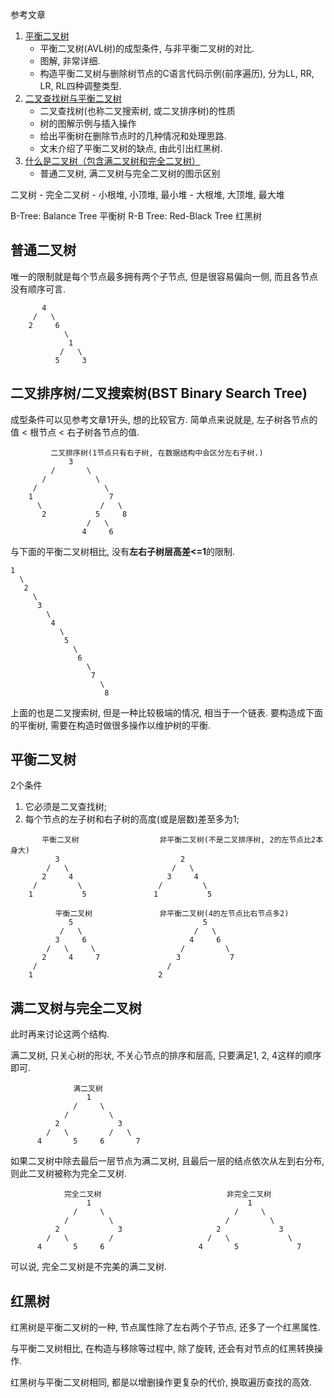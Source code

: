 参考文章

1. [平衡二叉树](https://blog.csdn.net/isunbin/article/details/81707606)
    - 平衡二叉树(AVL树)的成型条件, 与非平衡二叉树的对比.
    - 图解, 非常详细.
    - 构造平衡二叉树与删除树节点的C语言代码示例(前序遍历), 分为LL, RR, LR, RL四种调整类型.
2. [二叉查找树与平衡二叉树](https://blog.csdn.net/qq_25940921/article/details/82183093)
    - 二叉查找树(也称二叉搜索树, 或二叉排序树)的性质
    - 树的图解示例与插入操作
    - 给出平衡树在删除节点时的几种情况和处理思路.
    - 文末介绍了平衡二叉树的缺点, 由此引出红黑树.
3. [什么是二叉树（包含满二叉树和完全二叉树）](http://c.biancheng.net/view/3384.html)
    - 普通二叉树, 满二叉树与完全二叉树的图示区别


二叉树
    - 完全二叉树
        - 小根堆, 小顶堆, 最小堆
        - 大根堆, 大顶堆, 最大堆

B-Tree: Balance Tree 平衡树
R-B Tree: Red-Black Tree 红黑树

## 普通二叉树

唯一的限制就是每个节点最多拥有两个子节点, 但是很容易偏向一侧, 而且各节点没有顺序可言.

```
       4
     /   \
    2     6 
            \
             1
           /   \
          5     3
```

## 二叉排序树/二叉搜索树(BST Binary Search Tree)

成型条件可以见参考文章1开头, 想的比较官方. 简单点来说就是, 左子树各节点的值 < 根节点 < 右子树各节点的值.

```
         二叉排序树(1节点只有右子树, 在数据结构中会区分左右子树.)
             3 
         /       \   
       /           \
     /               \
    1                 7 
      \             /   \
       2           5     8
                 /   \
                4     6
```

与下面的平衡二叉树相比, 没有**左右子树层高差<=1**的限制.

```
1
  \
   2
     \
      3
        \
         4
           \
            5
              \
               6
                 \
                  7
                    \
                     8
```

上面的也是二叉搜索树, 但是一种比较极端的情况, 相当于一个链表. 要构造成下面的平衡树, 需要在构造时做很多操作以维护树的平衡.

## 平衡二叉树 

2个条件

1. 它必须是二叉查找树;
2. 每个节点的左子树和右子树的高度(或是层数)差至多为1;

```
       平衡二叉树                  非平衡二叉树(不是二叉排序树, 2的左节点比2本身大)
          3                           2
        /   \                       /   \
       2     4                     3     4 
     /         \                 /         \
    1           5               1           5 
```

```
          平衡二叉树               非平衡二叉树(4的左节点比右节点多2)
             5                             5 
           /   \                         /   \
          3     6                       4     6 
        /   \     \                   /         \
       2     4     7                 3           7 
     /                             /                   
    1                            2                     
```

## 满二叉树与完全二叉树

此时再来讨论这两个结构.

满二叉树, 只关心树的形状, 不关心节点的排序和层高, 只要满足1, 2, 4这样的顺序即可.

```
              满二叉树
                 1  
              /     \
            /         \
          2             3
        /   \         /   \
      4       5     6       7
```

如果二叉树中除去最后一层节点为满二叉树, 且最后一层的结点依次从左到右分布, 则此二叉树被称为完全二叉树.

```
            完全二叉树                            非完全二叉树     
                 1                                   1         
              /     \                             /     \       
            /         \                         /         \     
          2             3                     2             3  
        /   \         /                     /   \             \
      4       5     6                     4       5             7  
```

可以说, 完全二叉树是不完美的满二叉树.

## 红黑树

红黑树是平衡二叉树的一种, 节点属性除了左右两个子节点, 还多了一个红黑属性.

与平衡二叉树相比, 在构造与移除等过程中, 除了旋转, 还会有对节点的红黑转换操作.

红黑树与平衡二叉树相同, 都是以增删操作更复杂的代价, 换取遍历查找的高效.

